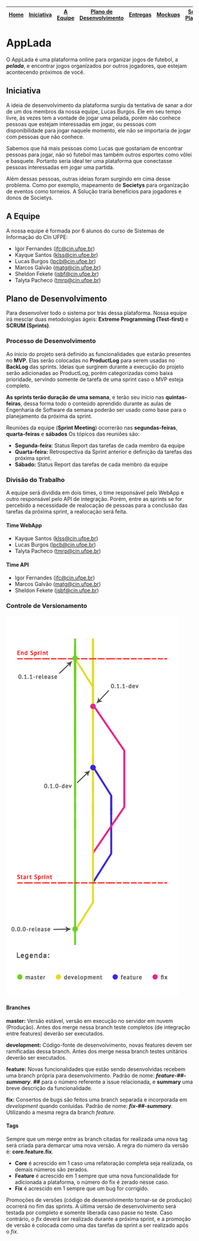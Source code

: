 [Home](/README.md) | [Iniciativa](#iniciativa) | [A Equipe](#a-equipe)| [Plano de Desenvolvimento](#plano-de-desenvolvimento) | [Entregas](/docs/iteracoes.md) | [Mockups](/docs/mockups.md) | [Scrum Planning](https://docs.google.com/spreadsheets/d/1IM-rr2NfbDLIVCjXCaKXF7hhWi1qT7XSH_i9--tT9F8/) |
|----|----|----|----|----|----|----|

# AppLada

O AppLada é uma plataforma online para organizar jogos de futebol, a **_pelada_**, e encontrar jogos organizados por outros jogadores, que estejam acontecendo próximos de você.

## Iniciativa

A ideia de desenvolvimento da plataforma surgiu da tentativa de sanar a dor de um dos membros da nossa equipe, Lucas Burgos. Ele em seu tempo livre, às vezes tem a vontade de jogar uma pelada, porém não conhece pessoas que estejam interessadas em jogar, ou pessoas com disponibilidade para jogar naquele momento, ele não se importaria de jogar com pessoas que não conhece.

Sabemos que há mais pessoas como Lucas que gostariam de encontrar pessoas para jogar, não só futebol mas também outros esportes como vôlei e basquete. Portanto seria ideal ter uma plataforma que conectasse pessoas interessadas em jogar uma partida.

Além dessas pessoas, outras ideias foram surgindo em cima desse problema. Como por exemplo, mapeamento de **Societys** para organização de eventos como torneios. A Solução traria benefícios para jogadores e donos de Societys.


## A Equipe

A nossa equipe é formada por 6 alunos do curso de Sistemas de Informação do CIn UFPE:

* Igor Fernandes (ifc@cin.ufpe.br)
* Kayque Santos (klss@cin.ufpe.br)
* Lucas Burgos (lpcb@cin.ufpe.br)
* Marcos Galvão (matg@cin.ufpe.br)
* Sheldon Fekete (jsbf@cin.ufpe.br)
* Talyta Pacheco (tmrp@cin.ufpe.br)


## Plano de Desenvolvimento

Para desenvolver todo o sistema por trás dessa plataforma. Nossa equipe irá mesclar duas metodologias ágeis: **Extreme Programming (Test-first)** e **SCRUM (Sprints)**.

### Processo de Desenvolvimento

Ao ínicio do projeto será definido as funcionalidades que estarão presentes no **MVP**. Elas serão colocadas no **ProductLog** para serem usadas no **BackLog** das sprints. Ideias que surgirem durante a execução do projeto serão adicionadas ao ProductLog, porém categorizadas como baixa prioridade, servindo somente de tarefa de uma sprint caso o MVP esteja completo.

**As sprints terão duração de uma semana**, e terão seu ínicio nas **quintas-feiras**, dessa forma todo o conteúdo aprendido durante as aulas de Engenharia de Software da semana poderão ser usado como base para o planejamento da próxima da sprint.

Reuniões da equipe (**Sprint Meeting**) ocorrerão nas **segundas-feiras**, **quarta-feiras** e **sábados** Os tópicos das reuniões são:

* **Segunda-feira**: Status Report das tarefas de cada membro da equipe
* **Quarta-feira:** Retrospectiva da Sprint anterior e definição da tarefas das próxima sprint.
* **Sábado:** Status Report das tarefas de cada membro da equipe

### Divisão do Trabalho

A equipe será dividida em dois times, o time responsável pelo WebApp e outro responsável pelo API de integração. Porém, entre as sprints se for percebido a necessidade de realocação de pessoas para a conclusão das tarefas da próxima sprint, a realocação será feita.

#### Time WebApp
* Kayque Santos (klss@cin.ufpe.br)
* Lucas Burgos (lpcb@cin.ufpe.br)
* Talyta Pacheco (tmrp@cin.ufpe.br)

#### Time API
* Igor Fernandes (ifc@cin.ufpe.br)
* Marcos Galvão (matg@cin.ufpe.br)
* Sheldon Fekete (jsbf@cin.ufpe.br)

### Controle de Versionamento

![Controle de Versionamento](docs/images/controle-de-versionamento.png)

#### Branches

**master:** Versão estável, versão em execução no servidor em nuvem (Produção). Antes dos merge nessa branch teste completos (de integração entre features) deverão ser executados.

**development:** Código-fonte de desenvolvimento, novas features devem ser ramificadas dessa branch. Antes dos merge nessa branch testes unitários deverão ser executados.

**feature:** Novas funcionalidades que estão sendo desenvolvidas recebem uma branch própria para desenvolvimento. Padrão de nome: **_feature-##-summary_**. **##** para o número referente a issue relacionada, e **summary** uma breve descrição da funcionalidade.

**fix:** Consertos de bugs são feitos uma branch separada e incorporada em _development_ quando conluídas. Padrão de nome: **_fix-##-summary_**. Utilizando a mesma regra da branch _feature_.

#### Tags

Sempre que um merge entre as branch citadas for realizada uma nova tag será criada para demarcar uma nova versão. A regra do número da versão é: **core.feature.fix**.
* **Core** é acrescido em 1 caso uma refatoração completa seja realizada, os demais números são zerados.
* **Feature** é acrescido em 1 sempre que uma nova funcionalidade for adicionada a plataforma, o número do fix é zerado nesse caso.
* **Fix** é acrescido em 1 sempre que um bug for corrigido.

Promoções de versões (código de desenvolvimento tornar-se de produção) ocorrerá no fim das sprints. A última versão de desenvolvimento será testada por completo e somente liberada caso passe no teste. Caso contrário, o _fix_ deverá ser realizado durante a próxima sprint, e a promoção de versão é colocada como uma das tarefas da sprint a ser realizado após o _fix_.

